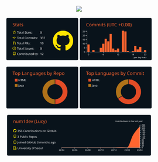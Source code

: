 
 <p align="center">
<img src="https://user-images.githubusercontent.com/122321793/231339715-226122df-adc0-41e9-80f6-2baf81b7f63e.svg"/ width = "77%">
</p>

<p align="center">
  <img src="https://raw.githubusercontent.com/num1dev/num1dev/main/profile-summary-card-output/codeSTACKr/3-stats.svg" width="39%" />
  <img src="https://raw.githubusercontent.com/num1dev/num1dev/main/profile-summary-card-output/codeSTACKr/4-productive-time.svg" width="39%" />
</p>

<p align="center">
  <img src="https://raw.githubusercontent.com/num1dev/num1dev/main/profile-summary-card-output/codeSTACKr/1-repos-per-language.svg" width="39%" />
  <img src="https://raw.githubusercontent.com/num1dev/num1dev/main/profile-summary-card-output/codeSTACKr/2-most-commit-language.svg" width="39%" />
</p>

<p align="center">
  <img src="https://raw.githubusercontent.com/num1dev/num1dev/main/profile-summary-card-output/codeSTACKr/0-profile-details.svg" width="78%" />
</p>

<map id="imgmap202347133310" name="imgmap202347133310">
<area shape="rect" alt="" title="" coords="151,506,206,531" href="https://www.sw.or.kr/site/sw/edu/selectEduListGallery.do" target="" />
<area shape="rect" alt="" title="" coords="217,506,307,531" href="https://dktechin.com/service/main/index" target="" />
<area shape="rect" alt="" title="" coords="319,505,443,531" href="https://github.com/num1dev/T.I.L" target="" />
<area shape="rect" alt="" title="" coords="176,956,232,977" href="mailto:num1developer@naver.com" target="" />
<area shape="rect" alt="" title="" coords="245,956,340,978" href="https://instagram.com/sj_cd_9612?igshid=ZDdkNTZiNTM=" target="" />
<area shape="rect" alt="" title="" coords="351,956,418,978" href="https://github.com/num1dev" target="" />
</map>
